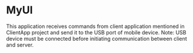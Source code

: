# MyUI
This application receives commands from client application mentioned in ClientApp project and send it to the USB port of mobile device.
Note: USB device must be connected before initiating communication between client and server.
